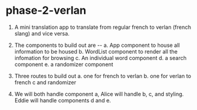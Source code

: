# phase-2-verlan

1. A mini translation app to translate from regular french to verlan (french slang) and vice versa.

2. The components to build out are -- 
    a. App component to house all information to be housed
    b. WordList component to render all the infomation for browsing
    c. An individual word component
    d. a search component
    e. a randomizer component

3. Three routes to build out
    a. one for french to verlan
    b. one for verlan to french
    c  and randomizer

4. We will both handle component a, Alice will handle b, c, and styling. Eddie will handle components d and e.

